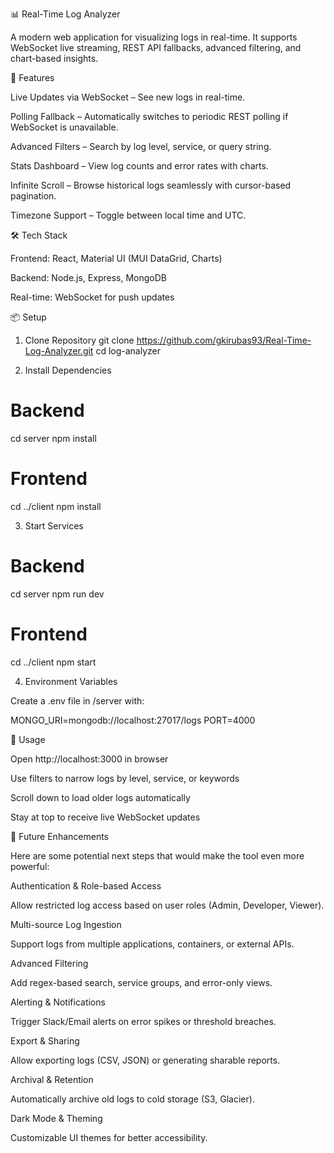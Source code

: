 📊 Real-Time Log Analyzer

A modern web application for visualizing logs in real-time. It supports WebSocket live streaming, REST API fallbacks, advanced filtering, and chart-based insights.

🚀 Features

Live Updates via WebSocket – See new logs in real-time.

Polling Fallback – Automatically switches to periodic REST polling if WebSocket is unavailable.

Advanced Filters – Search by log level, service, or query string.

Stats Dashboard – View log counts and error rates with charts.

Infinite Scroll – Browse historical logs seamlessly with cursor-based pagination.

Timezone Support – Toggle between local time and UTC.

🛠️ Tech Stack

Frontend: React, Material UI (MUI DataGrid, Charts)

Backend: Node.js, Express, MongoDB

Real-time: WebSocket for push updates

📦 Setup
1. Clone Repository
git clone https://github.com/gkirubas93/Real-Time-Log-Analyzer.git
cd log-analyzer

2. Install Dependencies
# Backend
cd server
npm install

# Frontend
cd ../client
npm install

3. Start Services
# Backend
cd server
npm run dev

# Frontend
cd ../client
npm start

4. Environment Variables

Create a .env file in /server with:

MONGO_URI=mongodb://localhost:27017/logs
PORT=4000

📖 Usage

Open http://localhost:3000 in browser

Use filters to narrow logs by level, service, or keywords

Scroll down to load older logs automatically

Stay at top to receive live WebSocket updates


🔮 Future Enhancements

Here are some potential next steps that would make the tool even more powerful:

Authentication & Role-based Access

Allow restricted log access based on user roles (Admin, Developer, Viewer).

Multi-source Log Ingestion

Support logs from multiple applications, containers, or external APIs.

Advanced Filtering

Add regex-based search, service groups, and error-only views.

Alerting & Notifications

Trigger Slack/Email alerts on error spikes or threshold breaches.

Export & Sharing

Allow exporting logs (CSV, JSON) or generating sharable reports.

Archival & Retention

Automatically archive old logs to cold storage (S3, Glacier).

Dark Mode & Theming

Customizable UI themes for better accessibility.